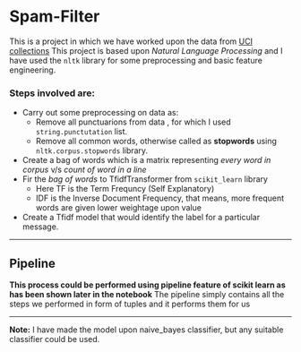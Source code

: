 # Spam-Filter
This is a project in which we have worked upon the data from [UCI collections](https://www.google.com/url?sa=t&rct=j&q=&esrc=s&source=web&cd=&cad=rja&uact=8&ved=2ahUKEwi-x-_bge_pAhWaXSsKHfRMACkQFjACegQIAxAB&url=https%3A%2F%2Farchive.ics.uci.edu%2Fml%2Fdatasets%2FSMS%2BSpam%2BCollection&usg=AOvVaw3scsW50LOCjz32-tGbXe00)
This project is based upon *Natural Language Processing* and I have used the ```nltk``` library for some preprocessing and basic feature engineering.
### Steps involved are:
- Carry out some preprocessing on data as:
  - Remove all punctuarions from data , for which I used ```string.punctutation``` list.
  - Remove all common words, otherwise called as **stopwords** using ```nltk.corpus.stopwords``` library.
- Create a bag of words which is a matrix representing *every word in corpus* v/s *count of word in a line*
- Fir the *bag of words* to TfidfTransformer from ```scikit_learn``` library
  - Here TF is the Term Frequncy (Self Explanatory)
  - IDF is the Inverse Document Frequency, that means, more frequent words are given lower weightage upon value
- Create a Tfidf model that would identify the label for a particular message.
___
## Pipeline
**This process could be performed using pipeline feature of scikit learn as has been shown later in the notebook**
The pipeline simply contains all the steps we performed in form of tuples and it performs them for us
___
**Note:** I have made the model upon naive_bayes classifier, but any suitable classifier could be used.
